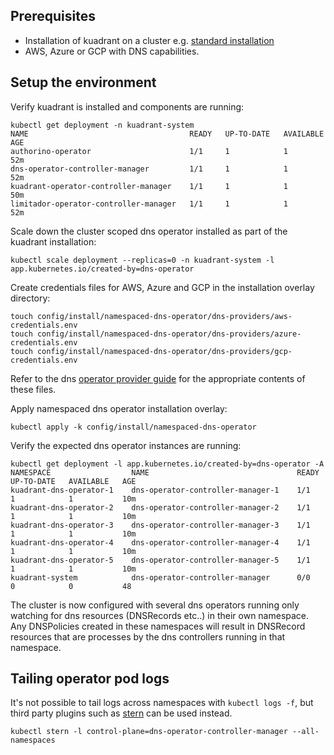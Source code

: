 
## Prerequisites
- Installation of kuadrant on a cluster e.g. [standard installation](../standard)
- AWS, Azure or GCP with DNS capabilities.

## Setup the environment

Verify kuadrant is installed and components are running:

```shell
kubectl get deployment -n kuadrant-system
NAME                                    READY   UP-TO-DATE   AVAILABLE   AGE
authorino-operator                      1/1     1            1           52m
dns-operator-controller-manager         1/1     1            1           52m
kuadrant-operator-controller-manager    1/1     1            1           50m
limitador-operator-controller-manager   1/1     1            1           52m
```

Scale down the cluster scoped dns operator installed as part of the kuadrant installation:
```shell
kubectl scale deployment --replicas=0 -n kuadrant-system -l app.kubernetes.io/created-by=dns-operator
```

Create credentials files for AWS, Azure and GCP in the installation overlay directory:

```shell
touch config/install/namespaced-dns-operator/dns-providers/aws-credentials.env 
touch config/install/namespaced-dns-operator/dns-providers/azure-credentials.env 
touch config/install/namespaced-dns-operator/dns-providers/gcp-credentials.env 
```

Refer to the dns [operator provider guide]((https://github.com/Kuadrant/dns-operator/blob/main/docs/provider.md)) for the appropriate contents of these files.

Apply namespaced dns operator installation overlay:
```shell
kubectl apply -k config/install/namespaced-dns-operator
```

Verify the expected dns operator instances are running:

```shell
kubectl get deployment -l app.kubernetes.io/created-by=dns-operator -A
NAMESPACE                  NAME                                 READY   UP-TO-DATE   AVAILABLE   AGE
kuadrant-dns-operator-1    dns-operator-controller-manager-1    1/1     1            1           10m
kuadrant-dns-operator-2    dns-operator-controller-manager-2    1/1     1            1           10m
kuadrant-dns-operator-3    dns-operator-controller-manager-3    1/1     1            1           10m
kuadrant-dns-operator-4    dns-operator-controller-manager-4    1/1     1            1           10m
kuadrant-dns-operator-5    dns-operator-controller-manager-5    1/1     1            1           10m
kuadrant-system            dns-operator-controller-manager      0/0     0            0           48
```

The cluster is now configured with several dns operators running only watching for dns resources (DNSRecords etc..) in their own namespace. 
Any DNSPolicies created in these namespaces will result in DNSRecord resources that are processes by the dns controllers running in that namespace. 


## Tailing operator pod logs

It's not possible to tail logs across namespaces with `kubectl logs -f`, but third party plugins such as [stern](https://github.com/stern/stern) can be used instead.

```shell
kubectl stern -l control-plane=dns-operator-controller-manager --all-namespaces
```
